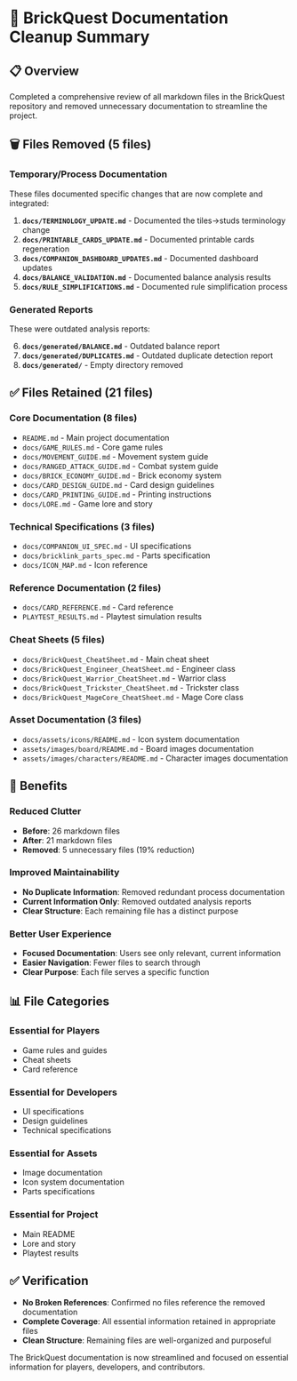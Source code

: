 # 🧹 BrickQuest Documentation Cleanup Summary

## 📋 Overview

Completed a comprehensive review of all markdown files in the BrickQuest repository and removed unnecessary documentation to streamline the project.

## 🗑️ Files Removed (5 files)

### **Temporary/Process Documentation**
These files documented specific changes that are now complete and integrated:

1. **`docs/TERMINOLOGY_UPDATE.md`** - Documented the tiles→studs terminology change
2. **`docs/PRINTABLE_CARDS_UPDATE.md`** - Documented printable cards regeneration
3. **`docs/COMPANION_DASHBOARD_UPDATES.md`** - Documented dashboard updates
4. **`docs/BALANCE_VALIDATION.md`** - Documented balance analysis results
5. **`docs/RULE_SIMPLIFICATIONS.md`** - Documented rule simplification process

### **Generated Reports**
These were outdated analysis reports:

6. **`docs/generated/BALANCE.md`** - Outdated balance report
7. **`docs/generated/DUPLICATES.md`** - Outdated duplicate detection report
8. **`docs/generated/`** - Empty directory removed

## ✅ Files Retained (21 files)

### **Core Documentation (8 files)**
- `README.md` - Main project documentation
- `docs/GAME_RULES.md` - Core game rules
- `docs/MOVEMENT_GUIDE.md` - Movement system guide
- `docs/RANGED_ATTACK_GUIDE.md` - Combat system guide
- `docs/BRICK_ECONOMY_GUIDE.md` - Brick economy system
- `docs/CARD_DESIGN_GUIDE.md` - Card design guidelines
- `docs/CARD_PRINTING_GUIDE.md` - Printing instructions
- `docs/LORE.md` - Game lore and story

### **Technical Specifications (3 files)**
- `docs/COMPANION_UI_SPEC.md` - UI specifications
- `docs/bricklink_parts_spec.md` - Parts specification
- `docs/ICON_MAP.md` - Icon reference

### **Reference Documentation (2 files)**
- `docs/CARD_REFERENCE.md` - Card reference
- `PLAYTEST_RESULTS.md` - Playtest simulation results

### **Cheat Sheets (5 files)**
- `docs/BrickQuest_CheatSheet.md` - Main cheat sheet
- `docs/BrickQuest_Engineer_CheatSheet.md` - Engineer class
- `docs/BrickQuest_Warrior_CheatSheet.md` - Warrior class
- `docs/BrickQuest_Trickster_CheatSheet.md` - Trickster class
- `docs/BrickQuest_MageCore_CheatSheet.md` - Mage Core class

### **Asset Documentation (3 files)**
- `docs/assets/icons/README.md` - Icon system documentation
- `assets/images/board/README.md` - Board images documentation
- `assets/images/characters/README.md` - Character images documentation

## 🎯 Benefits

### **Reduced Clutter**
- **Before**: 26 markdown files
- **After**: 21 markdown files
- **Removed**: 5 unnecessary files (19% reduction)

### **Improved Maintainability**
- **No Duplicate Information**: Removed redundant process documentation
- **Current Information Only**: Removed outdated analysis reports
- **Clear Structure**: Each remaining file has a distinct purpose

### **Better User Experience**
- **Focused Documentation**: Users see only relevant, current information
- **Easier Navigation**: Fewer files to search through
- **Clear Purpose**: Each file serves a specific function

## 📊 File Categories

### **Essential for Players**
- Game rules and guides
- Cheat sheets
- Card reference

### **Essential for Developers**
- UI specifications
- Design guidelines
- Technical specifications

### **Essential for Assets**
- Image documentation
- Icon system documentation
- Parts specifications

### **Essential for Project**
- Main README
- Lore and story
- Playtest results

## ✅ Verification

- **No Broken References**: Confirmed no files reference the removed documentation
- **Complete Coverage**: All essential information retained in appropriate files
- **Clean Structure**: Remaining files are well-organized and purposeful

The BrickQuest documentation is now streamlined and focused on essential information for players, developers, and contributors.
